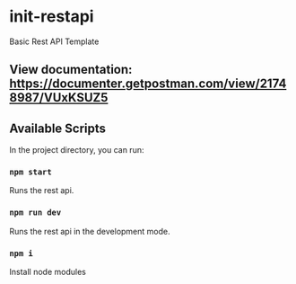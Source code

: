 # init-restapi
Basic Rest API Template

## View documentation: https://documenter.getpostman.com/view/21748987/VUxKSUZ5

## Available Scripts

In the project directory, you can run:

### `npm start`

Runs the rest api.

### `npm run dev`

Runs the rest api in the development mode.

### `npm i`
Install node modules
